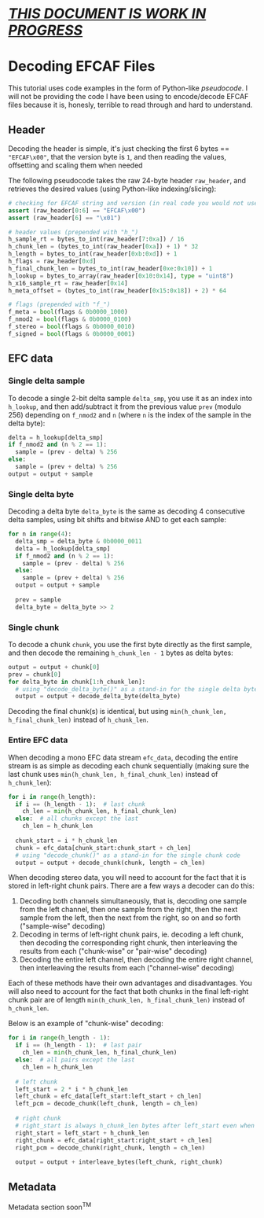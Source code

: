 # <ins>*THIS DOCUMENT IS WORK IN PROGRESS*</ins>

# Decoding EFCAF Files
This tutorial uses code examples in the form of Python-like *pseudocode*. I will not be providing the code I have been using to encode/decode EFCAF files because it is, honesly, terrible to read through and hard to understand.
## Header
Decoding the header is simple, it's just checking the first 6 bytes == `"EFCAF\x00"`, that the version byte is `1`, and then reading the values, offsetting and scaling them when needed

The following pseudocode takes the raw 24-byte header `raw_header`, and retrieves the desired values (using Python-like indexing/slicing):
```py
# checking for EFCAF string and version (in real code you would not use assert statements, this is just an example)
assert (raw_header[0:6] == "EFCAF\x00")
assert (raw_header[6] == "\x01")

# header values (prepended with "h_")
h_sample_rt = bytes_to_int(raw_header[7:0xa]) / 16
h_chunk_len = (bytes_to_int(raw_header[0xa]) + 1) * 32
h_length = bytes_to_int(raw_header[0xb:0xd]) + 1
h_flags = raw_header[0xd]
h_final_chunk_len = bytes_to_int(raw_header[0xe:0x10]) + 1
h_lookup = bytes_to_array(raw_header[0x10:0x14], type = "uint8")
h_x16_sample_rt = raw_header[0x14]
h_meta_offset = (bytes_to_int(raw_header[0x15:0x18]) + 2) * 64

# flags (prepended with "f_")
f_meta = bool(flags & 0b0000_1000)
f_nmod2 = bool(flags & 0b0000_0100)
f_stereo = bool(flags & 0b0000_0010)
f_signed = bool(flags & 0b0000_0001)
```
## EFC data
### Single delta sample
To decode a single 2-bit delta sample `delta_smp`, you use it as an index into `h_lookup`, and then add/subtract it from the previous value `prev` (modulo 256) depending on `f_nmod2` and `n` (where `n` is the index of the sample in the delta byte):
```py
delta = h_lookup[delta_smp]
if f_nmod2 and (n % 2 == 1):
  sample = (prev - delta) % 256
else:
  sample = (prev + delta) % 256
output = output + sample
```
### Single delta byte
Decoding a delta byte `delta_byte` is the same as decoding 4 consecutive delta samples, using bit shifts and bitwise AND to get each sample:
```py
for n in range(4):
  delta_smp = delta_byte & 0b0000_0011
  delta = h_lookup[delta_smp]
  if f_nmod2 and (n % 2 == 1):
    sample = (prev - delta) % 256
  else:
    sample = (prev + delta) % 256
  output = output + sample
  
  prev = sample
  delta_byte = delta_byte >> 2
```
### Single chunk
To decode a chunk `chunk`, you use the first byte directly as the first sample, and then decode the remaining `h_chunk_len - 1` bytes as delta bytes:
```py
output = output + chunk[0]
prev = chunk[0]
for delta_byte in chunk[1:h_chunk_len]:
  # using "decode_delta_byte()" as a stand-in for the single delta byte code
  output = output + decode_delta_byte(delta_byte)
```
Decoding the final chunk(s) is identical, but using `min(h_chunk_len, h_final_chunk_len)` instead of `h_chunk_len`.
### Entire EFC data
When decoding a mono EFC data stream `efc_data`, decoding the entire stream is as simple as decoding each chunk sequentially (making sure the last chunk uses `min(h_chunk_len, h_final_chunk_len)` instead of `h_chunk_len`):
```py
for i in range(h_length):
  if i == (h_length - 1):  # last chunk
    ch_len = min(h_chunk_len, h_final_chunk_len)
  else:  # all chunks except the last
    ch_len = h_chunk_len
  
  chunk_start = i * h_chunk_len
  chunk = efc_data[chunk_start:chunk_start + ch_len]
  # using "decode_chunk()" as a stand-in for the single chunk code
  output = output + decode_chunk(chunk, length = ch_len)
```
When decoding stereo data, you will need to account for the fact that it is stored in left-right chunk pairs. There are a few ways a decoder can do this:
1) Decoding both channels simultaneously, that is, decoding one sample from the left channel, then one sample from the right, then the next sample from the left, then the next from the right, so on and so forth ("sample-wise" decoding)
2) Decoding in terms of left-right chunk pairs, ie. decoding a left chunk, then decoding the corresponding right chunk, then interleaving the results from each ("chunk-wise" or "pair-wise" decoding)
3) Decoding the entire left channel, then decoding the entire right channel, then interleaving the results from each ("channel-wise" decoding)

Each of these methods have their own advantages and disadvantages. You will also need to account for the fact that both chunks in the final left-right chunk pair are of length `min(h_chunk_len, h_final_chunk_len)` instead of `h_chunk_len`.

Below is an example of "chunk-wise" decoding:
```py
for i in range(h_length - 1):
  if i == (h_length - 1):  # last pair
    ch_len = min(h_chunk_len, h_final_chunk_len)
  else:  # all pairs except the last
    ch_len = h_chunk_len
  
  # left chunk
  left_start = 2 * i * h_chunk_len
  left_chunk = efc_data[left_start:left_start + ch_len]
  left_pcm = decode_chunk(left_chunk, length = ch_len)
  
  # right chunk
  # right_start is always h_chunk_len bytes after left_start even when ch_len < h_chunk_len
  right_start = left_start + h_chunk_len
  right_chunk = efc_data[right_start:right_start + ch_len]
  right_pcm = decode_chunk(right_chunk, length = ch_len)
  
  output = output + interleave_bytes(left_chunk, right_chunk)
```
## Metadata
Metadata section soon<sup>TM</sup>

